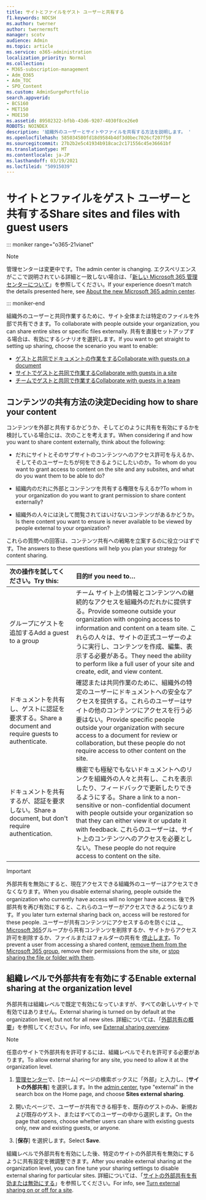 ```yaml
---
title: サイトとファイルをゲスト ユーザーと共有する
f1.keywords: NOCSH
ms.author: twerner
author: twernermsft
manager: scotv
audience: Admin
ms.topic: article
ms.service: o365-administration
localization_priority: Normal
ms.collection:
- M365-subscription-management
- Adm_O365
- Adm_TOC
- SPO_Content
ms.custom: AdminSurgePortfolio
search.appverid:
- BCS160
- MET150
- MOE150
ms.assetid: 89502322-bfbb-43d6-9207-4030f8ce26e0
ROBOTS: NOINDEX
description: '組織外のユーザーとサイトやファイルを共有する方法を説明します。 '
ms.openlocfilehash: 585034580fd18d9584b4df3d0bec7026cf207f50
ms.sourcegitcommit: 27b2b2e5c41934b918cac2c171556c45e36661bf
ms.translationtype: MT
ms.contentlocale: ja-JP
ms.lasthandoff: 03/19/2021
ms.locfileid: "50915039"
---
```

# <a name="share-sites-and-files-with-guest-users"></a><span data-ttu-id="8cf98-103">サイトとファイルをゲスト ユーザーと共有する</span><span class="sxs-lookup"><span data-stu-id="8cf98-103">Share sites and files with guest users</span></span>

::: moniker range="o365-21vianet"

> [!NOTE]
> <span data-ttu-id="8cf98-104">管理センターは変更中です。</span><span class="sxs-lookup"><span data-stu-id="8cf98-104">The admin center is changing.</span></span> <span data-ttu-id="8cf98-105">エクスペリエンスがここで説明されている詳細と一致しない場合は、「[新しい Microsoft 365 管理センターについて](../microsoft-365-admin-center-preview.md?preserve-view=true&view=o365-21vianet)」を参照してください。</span><span class="sxs-lookup"><span data-stu-id="8cf98-105">If your experience doesn't match the details presented here, see [About the new Microsoft 365 admin center](../microsoft-365-admin-center-preview.md?preserve-view=true&view=o365-21vianet).</span></span>

::: moniker-end

<span data-ttu-id="8cf98-106">組織外のユーザーと共同作業するために、サイト全体または特定のファイルを外部で共有できます。</span><span class="sxs-lookup"><span data-stu-id="8cf98-106">To collaborate with people outside your organization, you can share entire sites or specific files externally.</span></span> <span data-ttu-id="8cf98-107">共有を直接セットアップする場合は、有効にするシナリオを選択します。</span><span class="sxs-lookup"><span data-stu-id="8cf98-107">If you want to get straight to setting up sharing, choose the scenario you want to enable:</span></span>

- [<span data-ttu-id="8cf98-108">ゲストと共同でドキュメントの作業をする</span><span class="sxs-lookup"><span data-stu-id="8cf98-108">Collaborate with guests on a document</span></span>](../../solutions/collaborate-on-documents.md)
- [<span data-ttu-id="8cf98-109">サイトでゲストと共同で作業する</span><span class="sxs-lookup"><span data-stu-id="8cf98-109">Collaborate with guests in a site</span></span>](../../solutions/collaborate-in-site.md)
- [<span data-ttu-id="8cf98-110">チームでゲストと共同で作業する</span><span class="sxs-lookup"><span data-stu-id="8cf98-110">Collaborate with guests in a team</span></span>](../../solutions/collaborate-as-team.md)
  
## <a name="deciding-how-to-share-your-content"></a><span data-ttu-id="8cf98-111">コンテンツの共有方法の決定</span><span class="sxs-lookup"><span data-stu-id="8cf98-111">Deciding how to share your content</span></span>

<span data-ttu-id="8cf98-112">コンテンツを外部と共有するかどうか、そしてどのように共有を有効にするかを検討している場合には、次のことを考えます。</span><span class="sxs-lookup"><span data-stu-id="8cf98-112">When considering if and how you want to share content externally, think about the following:</span></span>
  
- <span data-ttu-id="8cf98-113">だれにサイトとそのサブサイトのコンテンツへのアクセス許可を与えるか、そしてそのユーザーたちが何をできるようにしたいのか。</span><span class="sxs-lookup"><span data-stu-id="8cf98-113">To whom do you want to grant access to content on the site and any subsites, and what do you want them to be able to do?</span></span>
    
- <span data-ttu-id="8cf98-114">組織内のだれに外部とコンテンツを共有する権限を与えるか?</span><span class="sxs-lookup"><span data-stu-id="8cf98-114">To whom in your organization do you want to grant permission to share content externally?</span></span> 
    
- <span data-ttu-id="8cf98-115">組織外の人々には決して閲覧されてはいけないコンテンツがあるかどうか。</span><span class="sxs-lookup"><span data-stu-id="8cf98-115">Is there content you want to ensure is never available to be viewed by people external to your organization?</span></span>
    
<span data-ttu-id="8cf98-116">これらの質問への回答は、コンテンツ共有への戦略を立案するのに役立つはずです。</span><span class="sxs-lookup"><span data-stu-id="8cf98-116">The answers to these questions will help you plan your strategy for content sharing.</span></span>
  
|<span data-ttu-id="8cf98-117">**次の操作を試してください。**</span><span class="sxs-lookup"><span data-stu-id="8cf98-117">**Try this:**</span></span>|<span data-ttu-id="8cf98-118">**目的**</span><span class="sxs-lookup"><span data-stu-id="8cf98-118">**If you need to…**</span></span>|
|:-----|:-----|
|<span data-ttu-id="8cf98-119">グループにゲストを追加する</span><span class="sxs-lookup"><span data-stu-id="8cf98-119">Add a guest to a group</span></span>  <br/> |<span data-ttu-id="8cf98-120">チーム サイト上の情報とコンテンツへの継続的なアクセスを組織外のだれかに提供する。</span><span class="sxs-lookup"><span data-stu-id="8cf98-120">Provide someone outside your organization with ongoing access to information and content on a team site.</span></span> <span data-ttu-id="8cf98-121">これらの人々は、サイトの正式ユーザーのように実行し、コンテンツを作成、編集、表示する必要がある。</span><span class="sxs-lookup"><span data-stu-id="8cf98-121">They need the ability to perform like a full user of your site and create, edit, and view content.</span></span>  <br/> |
|<span data-ttu-id="8cf98-122">ドキュメントを共有し、ゲストに認証を要求する。</span><span class="sxs-lookup"><span data-stu-id="8cf98-122">Share a document and require guests to authenticate.</span></span>  <br/> |<span data-ttu-id="8cf98-123">確認または共同作業のために、組織外の特定のユーザーにドキュメントへの安全なアクセスを提供する。これらのユーザーはサイトの他のコンテンツにアクセスを行う必要はない。</span><span class="sxs-lookup"><span data-stu-id="8cf98-123">Provide specific people outside your organization with secure access to a document for review or collaboration, but these people do not require access to other content on the site.</span></span>  <br/> |
|<span data-ttu-id="8cf98-124">ドキュメントを共有するが、認証を要求しない。</span><span class="sxs-lookup"><span data-stu-id="8cf98-124">Share a document, but don't require authentication.</span></span>  <br/> |<span data-ttu-id="8cf98-125">機密でも極秘でもないドキュメントへのリンクを組織外の人々と共有し、これを表示したり、フィードバックで更新したりできるようにする。</span><span class="sxs-lookup"><span data-stu-id="8cf98-125">Share a link to a non-sensitive or non-confidential document with people outside your organization so that they can either view it or update it with feedback.</span></span> <span data-ttu-id="8cf98-126">これらのユーザーは、サイト上のコンテンツへのアクセスを必要としない。</span><span class="sxs-lookup"><span data-stu-id="8cf98-126">These people do not require access to content on the site.</span></span>  <br/> |
   
> [!IMPORTANT]
> <span data-ttu-id="8cf98-127">外部共有を無効にすると、現在アクセスできる組織外のユーザーはアクセスできなくなります。</span><span class="sxs-lookup"><span data-stu-id="8cf98-127">When you disable external sharing, people outside the organization who currently have access will no longer have access.</span></span> <span data-ttu-id="8cf98-128">後で外部共有を再び有効にすると、これらのユーザーがアクセスできるようになります。</span><span class="sxs-lookup"><span data-stu-id="8cf98-128">If you later turn external sharing back on, access will be restored for these people.</span></span> <span data-ttu-id="8cf98-129">ユーザーが共有コンテンツにアクセスするのを防ぐには [、Microsoft 365](/office365/admin/create-groups/add-or-remove-members-from-groups)グループから共有コンテンツを削除するか、サイトからアクセス許可を削除するか、ファイルまたはフォルダーの共有を [停止します](https://support.microsoft.com/office/0a36470f-d7fe-40a0-bd74-0ac6c1e13323)。</span><span class="sxs-lookup"><span data-stu-id="8cf98-129">To prevent a user from accessing a shared content, [remove them from the Microsoft 365 group](/office365/admin/create-groups/add-or-remove-members-from-groups), remove their permissions from the site, or [stop sharing the file or folder with them](https://support.microsoft.com/office/0a36470f-d7fe-40a0-bd74-0ac6c1e13323).</span></span> 
  
## <a name="enable-external-sharing-at-the-organization-level"></a><span data-ttu-id="8cf98-130">組織レベルで外部共有を有効にする</span><span class="sxs-lookup"><span data-stu-id="8cf98-130">Enable external sharing at the organization level</span></span>

<span data-ttu-id="8cf98-131">外部共有は組織レベルで既定で有効になっていますが、すべての新しいサイトで有効ではありません。</span><span class="sxs-lookup"><span data-stu-id="8cf98-131">External sharing is turned on by default at the organization level, but not for all new sites.</span></span> <span data-ttu-id="8cf98-132">詳細については、「[外部共有の概要](/sharepoint/external-sharing-overview)」を参照してください。</span><span class="sxs-lookup"><span data-stu-id="8cf98-132">For info, see [External sharing overview](/sharepoint/external-sharing-overview).</span></span> 

> [!NOTE]
>  <span data-ttu-id="8cf98-133">任意のサイトで外部共有を許可するには、組織レベルでそれを許可する必要があります。</span><span class="sxs-lookup"><span data-stu-id="8cf98-133">To allow external sharing for any site, you need to allow it at the organization level.</span></span> 
  
1. <span data-ttu-id="8cf98-134">[管理センター](https://go.microsoft.com/fwlink/p/?linkid=2024339)で、[ホーム] ページの検索ボックスに「外部」と入力し、[**サイトの外部共有**] を選択します。</span><span class="sxs-lookup"><span data-stu-id="8cf98-134">In the [admin center](https://go.microsoft.com/fwlink/p/?linkid=2024339), type "external" in the search box on the Home page, and choose **Sites external sharing**.</span></span>
  
2. <span data-ttu-id="8cf98-135">開いたページで、ユーザーが共有できる相手を、既存のゲストのみ、新規および既存のゲスト、またはすべてのユーザーの中から選択します。</span><span class="sxs-lookup"><span data-stu-id="8cf98-135">On the page that opens, choose whether users can share with existing guests only, new and existing guests, or anyone.</span></span> 
    
3. <span data-ttu-id="8cf98-136">[**保存**] を選択します。</span><span class="sxs-lookup"><span data-stu-id="8cf98-136">Select **Save**.</span></span>
    
<span data-ttu-id="8cf98-137">組織レベルで外部共有を有効にした後、特定のサイトの外部共有を無効にするように共有設定を微調整できます。</span><span class="sxs-lookup"><span data-stu-id="8cf98-137">After you enable external sharing at the organization level, you can fine tune your sharing settings to disable external sharing for particular sites.</span></span> <span data-ttu-id="8cf98-138">詳細については、「[サイトの外部共有を有効または無効にする](/sharepoint/change-external-sharing-site)」を参照してください。</span><span class="sxs-lookup"><span data-stu-id="8cf98-138">For info, see [Turn external sharing on or off for a site](/sharepoint/change-external-sharing-site).</span></span>
  

  

